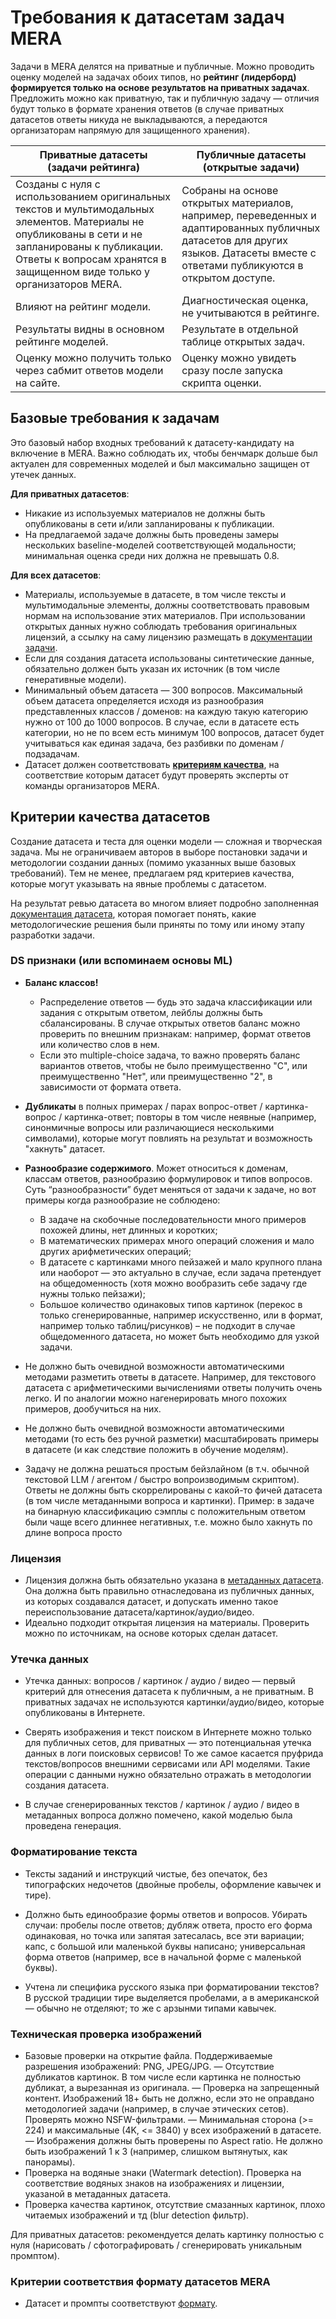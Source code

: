 # Требования к датасетам задач MERA

Задачи в MERA делятся на приватные и публичные. Можно проводить оценку моделей на задачах обоих типов, но **рейтинг (лидерборд) формируется только на основе результатов на приватных задачах**. Предложить можно как приватную, так и публичную задачу — отличия будут только в формате хранения ответов (в случае приватных датасетов ответы никуда не выкладываются, а передаются организаторам напрямую для защищенного хранения).

| **Приватные датасеты**<br>(задачи рейтинга) | **Публичные датасеты**<br> (открытые задачи) |
| -- | -- |
| Cозданы с нуля с использованием оригинальных текстов и мультимодальных элементов. Материалы не опубликованы в сети и не запланированы к публикации. Ответы к вопросам хранятся в защищенном виде только у организаторов MERA. | Cобраны на основе открытых материалов, например, переведенных и адаптированных публичных датасетов для других языков. Датасеты вместе с ответами публикуются в открытом доступе. |
| Влияют на рейтинг модели. | Диагностическая оценка, не учитываются в рейтинге. |
| Результаты видны в основном рейтинге моделей. | Результате в отдельной таблице открытых задач. |
| Оценку можно получить только через сабмит ответов модели на сайте. | Оценку можно увидеть сразу после запуска скрипта оценки. |


## Базовые требования к задачам

Это базовый набор входных требований к датасету-кандидату на включение в MERA. Важно соблюдать их, чтобы бенчмарк дольше был актуален для современных моделей и был максимально защищен от утечек данных.

**Для приватных датасетов**:
- Никакие из используемых материалов не должны быть опубликованы в сети и/или запланированы к публикации.
- На предлагаемой задаче должны быть проведены замеры нескольких baseline-моделей соответствующей модальности; минимальная оценка среди них должна не превышать 0.8.

**Для всех датасетов**:
- Материалы, используемые в датасете, в том числе тексты и мультимодальные элементы, должны соответствовать правовым нормам на использование этих материалов. При использовании открытых данных нужно соблюдать требования оригинальных лицензий, а ссылку на саму лицензию размещать в [документации задачи](./dataset_formatting.md#метаданные-датасета-raw_dataset_metajson).
- Если для создания датасета использованы синтетические данные, обязательно должен быть указан их источник (в том числе генеративные модели).
- Минимальный объем датасета — 300 вопросов. Максимальный объем датасета определяется исходя из разнообразия представленных классов / доменов: на каждую такую категорию нужно от 100 до 1000 вопросов. В случае, если в датасете есть категории, но не по всем есть минимум 100 вопросов, датасет будет учитываться как единая задача, без разбивки по доменам / подзадачам.
- Датасет должен соответствовать [**критериям качества**](#критерии-качества-датасетов), на соответствие которым датасет будут проверять эксперты от команды организаторов MERA.


## Критерии качества датасетов

Создание датасета и теста для оценки модели — сложная и творческая задача. Мы не ограничиваем авторов в выборе постановки задачи и методологии создании данных (помимо указанных выше базовых требований). Тем не менее, предлагаем ряд критериев качества, которые могут указывать на явные проблемы с датасетом.

На результат ревью датасета во многом влияет подробно заполненная [документация датасета](./dataset_formatting.md#текстовые-описания-raw_readme_rumdи-raw_readme_enmd), которая помогает понять, какие методологические решения были приняты по тому или иному этапу разработки задачи.


### DS признаки (или вспоминаем основы ML)

- **Баланс классов!**
    -  Распределение ответов — будь это задача классификации или задания с открытым ответом, лейблы должны быть сбалансированы. В случае открытых ответов баланс можно проверить по внешним признакам: например, формат ответов или количество слов в нем.
    -  Если это multiple-choice задача, то важно проверять баланс вариантов ответов, чтобы не было преимущественно "C", или преимущественно "Нет", или преимущественно "2", в зависимости от формата ответа.

-  **Дубликаты** в полных примерах / парах вопрос-ответ / картинка-вопрос / картинка-ответ; повторы в том числе неявные (например, синонмичные вопросы или различающиеся несколькими символами), которые могут повлиять на результат и возможность "хакнуть" датасет.

- **Разнообразие содержимого**. Может относиться к доменам, классам ответов, разнообразию формулировок и типов вопросов. Суть “разнообразности” будет меняться от задачи к задаче, но вот примеры когда разнообразие не соблюдено:
    - В задаче на скобочные последовательности много примеров похожей длины, нет длинных и коротких;
    - В математических примерах много операций сложения и мало других арифметических операций;
    - В датасете с картинками много пейзажей и мало крупного плана или наоборот — это актуально в случае, если задача претендует на общедоменность (хотя можно вообразить себе задачу где нужны только пейзажи);
    - Большое количество одинаковых типов картинок (перекос в только сгенерированные, например искусственно, или в формат, например только таблиц/рисунков) – не подходит в случае общедоменного датасета, но может быть необходимо для узкой задачи.

- Не должно быть очевидной возможности автоматическими методами разметить ответы в датасете. Например, для текстового датасета с арифметическими вычислениями ответы получить очень легко. И по аналогии можно нагенерировать много похожих примеров, дообучиться на них.
        
- Не должно быть очевидной возможности автоматическими методами (то есть без ручной разметки) масштабировать примеры в датасете (и как следствие положить в обучение моделям).

- Задачу не должна решаться простым бейзлайном (в т.ч. обычной текстовой LLM / агентом / быстро вопроизводимым скриптом). Ответы не должны быть скоррелированы с какой-то фичей датасета (в том числе метаданными вопроса и картинки). Пример: в задаче на бинарную классификацию сэмплы с положительным ответом были чаще всего длиннее негативных, т.е. можно было хакнуть по длине вопроса просто


### Лицензия

- Лицензия должна быть обязательно указана в [метаданных датасета](./dataset_formatting.md#метаданные-датасета-raw_dataset_metajson). Она должна быть правильно отнаследована из публичных данных, из которых создавался датасет, и допускать именно такое переиспользование датасета/картинок/аудио/видео.
- Идеально подходит открытая лицензия на материалы. Проверить можно по источникам, на основе которых сделан датасет.


### Утечка данных

- Утечка данных: вопросов / картинок / аудио / видео — первый критерий для отнесения датасета к публичным, а не приватным. В приватных задачах не используются картинки/аудио/видео, которые опубликованы в Интернете.

- Сверять изображения и текст поиском в Интернете можно только для публичных сетов, для приватных — это потенциальная утечка данных в логи поисковых сервисов! То же самое касается пруфрида текстов/вопросов внешними сервисами или API моделями. Такие операции с данными нужно обязательно отражать в методологии создания датасета.

- В случае сгенерированных текстов / картинок / аудио / видео в метаданных вопроса должно помечено, какой моделью была проведена генерация.


###  Форматирование текста

- Тексты заданий и инструкций чистые, без опечаток, без типографских недочетов (двойные пробелы, оформление кавычек и тире).

- Должно быть единообразие формы ответов и вопросов. Убирать случаи: пробелы после ответов; дубляж ответа, просто его форма одинаковая, но точка или запятая затесалась, все эти вариации; капс, с большой или маленькой буквы написано; универсальная форма ответов (например, все в начальной форме с маленькой буквы).

- Учтена ли специфика русского языка при форматировании текстов? В русской традиции тире выделяется пробелами, а в американской — обычно не отделяют; то же с арзынми типами кавычек.


### Техническая проверка изображений

- Базовые проверки на открытие файла. Поддерживаемые разрешения изображений: PNG, JPEG/JPG.
— Отсутствие дубликатов картинок. В том числе если картинка не полностью дубликат, а вырезанная из оригинала.
— Проверка на запрещенный контент. Изображений 18+ быть не должно, если это не оправдано методологией задачи (например, в случае этических сетов). Проверять можно NSFW-фильтрами.
— Минимальная сторона (>= 224) и максимальные (4K, <= 3840) у всех изображений в датасете.
— Изображения должны быть проверены по Aspect ratio. Не должно быть изображений 1 к 3 (например, слишком вытянутых, как панорамы).
- Проверка на водяные знаки (Watermark detection). Проверка на соответствие водяных знаков на изображениях и лицензии, указаной в метаданных датасета.
- Проверка качества картинок, отсутствие смазанных картинок, плохо читаемых изображений и тд (blur detection фильтр).

Для приватных датасетов: рекомендуется делать картинку полностью с нуля (нарисовать / сфотографировать / сгенерировать уникальным промптом).


### Критерии соответствия формату датасетов MERA

- Датасет и промпты соответствуют [формату](dataset_formatting.md).
